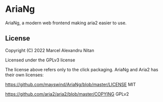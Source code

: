 # AriaNg

AriaNg, a modern web frontend making aria2 easier to use.

## License

Copyright (C) 2022  Marcel Alexandru Nitan

Licensed under the GPLv3 license


The license above refers only to the click packaging. AriaNg and Aria2 has their own licenses:

https://github.com/mayswind/AriaNg/blob/master/LICENSE MIT

https://github.com/aria2/aria2/blob/master/COPYING GPLv2